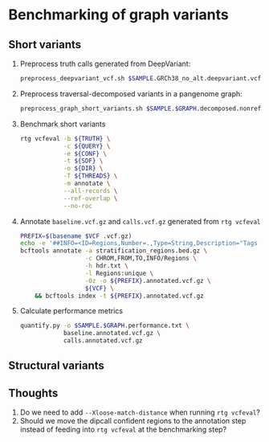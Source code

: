 # Benchmarking of graph variants

## Short variants

1. Preprocess truth calls generated from DeepVariant:

	```sh
	preprocess_deepvariant_vcf.sh $SAMPLE.GRCh38_no_alt.deepvariant.vcf.gz
	```

2. Preprocess traversal-decomposed variants in a pangenome graph:

	```sh
	preprocess_graph_short_variants.sh $SAMPLE.$GRAPH.decomposed.nonref.rmdup.vcf.gz
	```

3. Benchmark short variants

	```sh
	rtg vcfeval -b ${TRUTH} \
	            -c ${QUERY} \
	            -e ${CONF} \
	            -t ${SDF} \
	            -o ${DIR} \
	            -T ${THREADS} \
	            -m annotate \
	            --all-records \
	            --ref-overlap \
	            --no-roc
	```

4. Annotate `baseline.vcf.gz` and `calls.vcf.gz` generated from `rtg vcfeval`

	```sh
	PREFIX=$(basename $VCF .vcf.gz)
	echo -e '##INFO=<ID=Regions,Number=.,Type=String,Description="Tags for regions">' > hdr.txt
	bcftools annotate -a stratification_regions.bed.gz \
	                  -c CHROM,FROM,TO,INFO/Regions \
	                  -h hdr.txt \
	                  -l Regions:unique \
	                  -Oz -o ${PREFIX}.annotated.vcf.gz \
	                  ${VCF} \
	    && bcftools index -t ${PREFIX}.annotated.vcf.gz
	```

5. Calculate performance metrics

	```sh
	quantify.py -o $SAMPLE.$GRAPH.performance.txt \
	            baseline.annotated.vcf.gz \
	            calls.annotated.vcf.gz
	```

## Structural variants

## Thoughts

1. Do we need to add `--Xloose-match-distance` when running `rtg vcfeval`?
2. Should we move the dipcall confident regions to the annotation step instead of feeding into `rtg vcfeval` at the benchmarking step?
